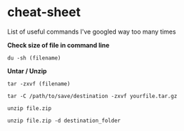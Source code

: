 # cheat-sheet
List of useful commands I've googled way too many times

**Check size of file in command line**

`du -sh (filename)`


**Untar / Unzip**

`tar -zxvf (filename)` 

`tar -C /path/to/save/destination -zxvf yourfile.tar.gz`

`unzip file.zip`

`unzip file.zip -d destination_folder`
